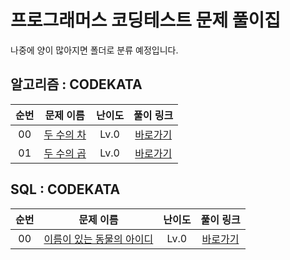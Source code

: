 # 프로그래머스 코딩테스트 문제 풀이집

나중에 양이 많아지면 폴더로 분류 예정입니다.


알고리즘 : CODEKATA
---
|          순번          |        문제 이름         |         난이도          |        풀이 링크         |
| :-----: | :-----: | :-----: | :-----: |
| 00 |  <a href="https://school.programmers.co.kr/learn/courses/30/lessons/120803" target="_blank">두 수의 차</a> | Lv.0 | <a href="./Algorithm_Solution/두_수의_차.md">바로가기</a> |
| 01 |  <a href="https://school.programmers.co.kr/learn/courses/30/lessons/120804" target="_blank">두 수의 곱</a> | Lv.0 | <a href="./Algorithm_Solution/두_수의_곱.md">바로가기</a> |


SQL : CODEKATA
---
|          순번          |        문제 이름         |         난이도          |        풀이 링크         |
| :-----: | :-----: | :-----: | :-----: |
| 00 |  <a href="https://school.programmers.co.kr/learn/courses/30/lessons/59407" target="_blank">이름이 있는 동물의 아이디</a> | Lv.0 | <a href="./SQL_Solution/이름이_있는_동물의_아이디.md">바로가기</a> |
